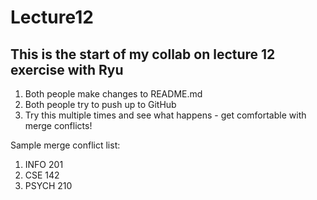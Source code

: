 # Lecture12
## This is the start of my collab on lecture 12 exercise with Ryu
1. Both people make changes to README.md
2. Both people try to push up to GitHub
3. Try this multiple times and see what happens - get comfortable with merge conflicts!

Sample merge conflict list:
1. INFO 201
2. CSE 142
3. PSYCH 210
